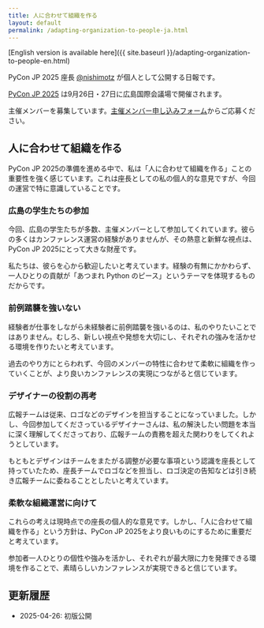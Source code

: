 ```yaml
---
title: 人に合わせて組織を作る
layout: default
permalink: /adapting-organization-to-people-ja.html
---
```


[English version is available here]({{ site.baseurl }}/adapting-organization-to-people-en.html)

PyCon JP 2025 座長 [@nishimotz](https://d.nishimotz.com/aboutme) が個人として公開する日報です。

[PyCon JP 2025](https://2025.pycon.jp/) は9月26日・27日に広島国際会議場で開催されます。

主催メンバーを募集しています。[主催メンバー申し込みフォーム](https://forms.gle/7irqYKhZVj7AY7LfA)からご応募ください。



## 人に合わせて組織を作る

PyCon JP 2025の準備を進める中で、私は「人に合わせて組織を作る」ことの重要性を強く感じています。これは座長としての私の個人的な意見ですが、今回の運営で特に意識していることです。

### 広島の学生たちの参加

今回、広島の学生たちが多数、主催メンバーとして参加してくれています。彼らの多くはカンファレンス運営の経験がありませんが、その熱意と新鮮な視点は、PyCon JP 2025にとって大きな財産です。

私たちは、彼らを心から歓迎したいと考えています。経験の有無にかかわらず、一人ひとりの貢献が「あつまれ Python のピース」というテーマを体現するものだからです。

### 前例踏襲を強いない

経験者が仕事をしながら未経験者に前例踏襲を強いるのは、私のやりたいことではありません。むしろ、新しい視点や発想を大切にし、それぞれの強みを活かせる環境を作りたいと考えています。

過去のやり方にとらわれず、今回のメンバーの特性に合わせて柔軟に組織を作っていくことが、より良いカンファレンスの実現につながると信じています。

### デザイナーの役割の再考

広報チームは従来、ロゴなどのデザインを担当することになっていました。しかし、今回参加してくださっているデザイナーさんは、私の解決したい問題を本当に深く理解してくださっており、広報チームの責務を超えた関わりをしてくれようとしています。

もともとデザインはチームをまたがる調整が必要な事項という認識を座長として持っていたため、座長チームでロゴなどを担当し、ロゴ決定の告知などは引き続き広報チームに委ねることとしたいと考えています。

### 柔軟な組織運営に向けて

これらの考えは現時点での座長の個人的な意見です。しかし、「人に合わせて組織を作る」という方針は、PyCon JP 2025をより良いものにするために重要だと考えています。

参加者一人ひとりの個性や強みを活かし、それぞれが最大限に力を発揮できる環境を作ることで、素晴らしいカンファレンスが実現できると信じています。



## 更新履歴

- 2025-04-26: 初版公開
